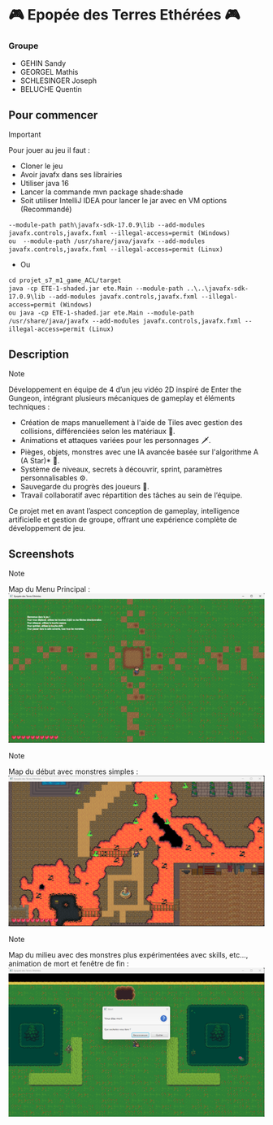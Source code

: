 # 🎮 Epopée des Terres Ethérées 🎮

### Groupe
- GEHIN Sandy
- GEORGEL Mathis
- SCHLESINGER Joseph
- BELUCHE Quentin

## Pour commencer

> [!IMPORTANT]
> Pour jouer au jeu il faut :
> - Cloner le jeu
> - Avoir javafx dans ses librairies
> - Utiliser java 16
> - Lancer la commande mvn package shade:shade
> - Soit utiliser IntelliJ IDEA pour lancer le jar avec en VM options (Recommandé)
``` 
--module-path path\javafx-sdk-17.0.9\lib --add-modules javafx.controls,javafx.fxml --illegal-access=permit (Windows)
ou  --module-path /usr/share/java/javafx --add-modules javafx.controls,javafx.fxml --illegal-access=permit (Linux)
```
- Ou 
```
cd projet_s7_m1_game_ACL/target
java -cp ETE-1-shaded.jar ete.Main --module-path ..\..\javafx-sdk-17.0.9\lib --add-modules javafx.controls,javafx.fxml --illegal-access=permit (Windows)
ou java -cp ETE-1-shaded.jar ete.Main --module-path /usr/share/java/javafx --add-modules javafx.controls,javafx.fxml --illegal-access=permit (Linux)
```

## Description
> [!NOTE]
> Développement en équipe de 4 d’un jeu vidéo 2D inspiré de Enter the Gungeon, intégrant plusieurs mécaniques de gameplay et éléments techniques :
> - Création de maps manuellement à l'aide de Tiles avec gestion des collisions, différenciées selon les matériaux 🔨.
> - Animations et attaques variées pour les personnages 🗡️.
> - Pièges, objets, monstres avec une IA avancée basée sur l'algorithme A (A Star)* 🤖.
> - Système de niveaux, secrets à découvrir, sprint, paramètres personnalisables ⚙️.
> - Sauvegarde du progrès des joueurs 💾.
> - Travail collaboratif avec répartition des tâches au sein de l’équipe.

Ce projet met en avant l’aspect conception de gameplay, intelligence artificielle et gestion de groupe, offrant une expérience complète de développement de jeu.

## Screenshots
> [!NOTE]
> Map du Menu Principal :
![](https://raw.githubusercontent.com/Onin88/ACL_Game_2D_ETE/master/ScreenShots/screen1.png)

> [!NOTE]
> Map du début avec monstres simples :
![](https://raw.githubusercontent.com/Onin88/ACL_Game_2D_ETE/master/ScreenShots/screen2.png)

> [!NOTE]
> Map du milieu avec des monstres plus expérimentées avec skills, etc..., animation de mort et fenêtre de fin :
![](https://raw.githubusercontent.com/Onin88/ACL_Game_2D_ETE/master/ScreenShots/screen3.png)
